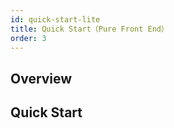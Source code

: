 ```yaml
---
id: quick-start-lite
title: Quick Start（Pure Front End）
order: 3
---
```


## Overview


## Quick Start

